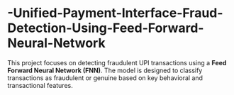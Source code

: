 # -Unified-Payment-Interface-Fraud-Detection-Using-Feed-Forward-Neural-Network
This project focuses on detecting fraudulent UPI transactions using a **Feed Forward Neural Network (FNN)**.   The model is designed to classify transactions as fraudulent or genuine based on key behavioral and transactional features.
